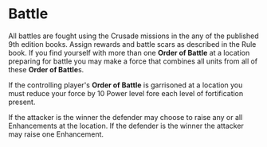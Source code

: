 # Battle
All battles are fought using the Crusade missions in the any of the published 9th edition books. Assign rewards and battle scars as described in the Rule book.
If you find yourself with more than one **Order of Battle** at a location preparing for battle you may make a force that combines all units from all of these **Order of Battle**s.

If the controlling player's **Order of Battle** is garrisoned at a location you must reduce your force by 10 Power level fore each level of fortification present.

If the attacker is the winner the defender may choose to raise any or all Enhancements at the location. If the defender is the winner the attacker may raise one Enhancement.
